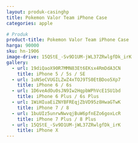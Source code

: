 ```yaml
---
layout: produk-casinghp
title: Pokemon Valor Team iPhone Case
categories: apple

# Produk
product-title: Pokemon Valor Team iPhone Case
harga: 90000
sku: hn-1906
image-drive: 15QStE_-Sv9D1UM-jWL37ZRwlgfDk_irK
gallery:
  - url: 19diQaoX90R7MMN83Et6EKsx4RmDdA3CN
    title: iPhone 5 / 5s / SE
  - url: 1uNSeCVUGILZwZ4xTOJ9TS0EtBDoo5Xp7
    title: iPhone 6 / 6s
  - url: 1D6veAdOu0sJN9Iw2HqpbWPhVcE1SU1bd
    title: iPhone 6 Plus / 6s Plus
  - url: 1WiHIuaEiZNYBFREqjZbVD95z8HwaGTwK
    title: iPhone 7 / 8
  - url: 1buUIz5unrwNwvqjBuW6pfnEZo6goxLcR
    title: iPhone 7 Plus / 8 Plus
  - url: 15QStE_-Sv9D1UM-jWL37ZRwlgfDk_irK
    title: iPhone X
---
```

